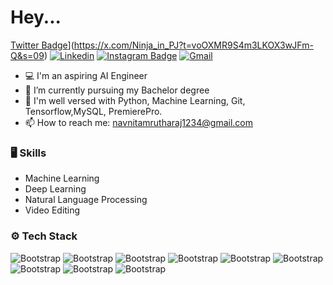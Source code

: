 # Hey...
[Twitter Badge](https://img.shields.io/badge/-Twitter-1da1f2?labelColor=1da1f2&logo=twitter&logoColor=white&link=https://x.com/Ninja_in_PJ?t=voOXMR9S4m3LKOX3wJFm-Q&s=09)](https://x.com/Ninja_in_PJ?t=voOXMR9S4m3LKOX3wJFm-Q&s=09)
[![Linkedin](https://img.shields.io/badge/-LinkedIn-blue?style=flat&logo=Linkedin&logoColor=white)](https://www.linkedin.com/in/navnitai/)
[![Instagram Badge](https://img.shields.io/badge/-Instagram-purple?logo=instagram&logoColor=white&link=https://www.instagram.com/navnit.a_?igsh=ajVyZWp2MjRoYjZw/)](https://www.instagram.com/navnit.a_?igsh=ajVyZWp2MjRoYjZw)
[![Gmail](https://img.shields.io/badge/-Gmail-c14438?style=flat&logo=Gmail&logoColor=white)](mailto:navnitamrutharaj1234@gmail.com)


- 💻 I'm an aspiring AI Engineer
- 🤔 I’m currently pursuing my Bachelor degree
- 🌱 I'm well versed with Python, Machine Learning, Git, Tensorflow,MySQL, PremierePro.
- 📫 How to reach me: navnitamrutharaj1234@gmail.com



### 🖥 Skills

- Machine Learning
- Deep Learning
- Natural Language Processing
- Video Editing
### ⚙️ Tech Stack

![Bootstrap](https://img.shields.io/badge/-Python-05122A?style=social&logo=Python&color=353535) ![Bootstrap](https://img.shields.io/badge/-Docker-05122A?style=social&logo=Docker&color=353535) ![Bootstrap](https://img.shields.io/badge/-TensorFlow-05122A?style=social&logo=TensorFlow&color=353535) ![Bootstrap](https://img.shields.io/badge/-PyTorch-05122A?style=social&logo=PyTorch&color=353535) ![Bootstrap](https://img.shields.io/badge/-MySQL-05122A?style=social&logo=MySQL&color=353535) ![Bootstrap](https://img.shields.io/badge/-Pandas-05122A?style=social&logo=Pandas&color=353535) ![Bootstrap](https://img.shields.io/badge/-Numpy-05122A?style=social&logo=Numpy&color=353535) ![Bootstrap](https://img.shields.io/badge/-Matplotlib-05122A?style=social&logo=Matplotlib&color=353535) ![Bootstrap](https://img.shields.io/badge/-Visual%20Studio%20Code-05122A?style=social&logo=Visual-Studio-Code&color=353535)




